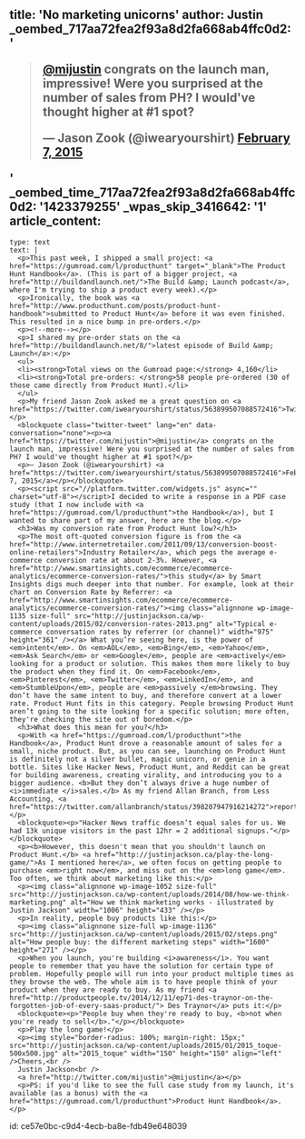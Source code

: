 title: 'No marketing unicorns'
author: Justin
_oembed_717aa72fea2f93a8d2fa668ab4ffc0d2: '<blockquote class="twitter-tweet" width="550"><p><a href="https://twitter.com/mijustin">@mijustin</a> congrats on the launch man, impressive! Were you surprised at the number of sales from PH? I would&#39;ve thought higher at #1 spot?</p>&mdash; Jason Zook (@iwearyourshirt) <a href="https://twitter.com/iwearyourshirt/status/563899507088572416">February 7, 2015</a></blockquote><script async src="//platform.twitter.com/widgets.js" charset="utf-8"></script>'
_oembed_time_717aa72fea2f93a8d2fa668ab4ffc0d2: '1423379255'
_wpas_skip_3416642: '1'
article_content:
  -
    type: text
    text: |
      <p>This past week, I shipped a small project: <a href="https://gumroad.com/l/producthunt" target="_blank">The Product Hunt Handbook</a>. (This is part of a bigger project, <a href="http://buildandlaunch.net/">The Build &amp; Launch podcast</a>, where I'm trying to ship a product every week).</p>
      <p>Ironically, the book was <a href="http://www.producthunt.com/posts/product-hunt-handbook">submitted to Product Hunt</a> before it was even finished. This resulted in a nice bump in pre-orders.</p>
      <p><!--more--></p>
      <p>I shared my pre-order stats on the <a href="http://buildandlaunch.net/8/">latest episode of Build &amp; Launch</a>:</p>
      <ul>
      <li><strong>Total views on the Gumroad page:</strong> 4,160</li>
      <li><strong>Total pre-orders: </strong>58 people pre-ordered (30 of those came directly from Product Hunt).</li>
      </ul>
      <p>My friend Jason Zook asked me a great question on <a href="https://twitter.com/iwearyourshirt/status/563899507088572416">Twitter</a>:</p>
      <blockquote class="twitter-tweet" lang="en" data-conversation="none"><p><a href="https://twitter.com/mijustin">@mijustin</a> congrats on the launch man, impressive! Were you surprised at the number of sales from PH? I would've thought higher at #1 spot?</p>
      <p>— Jason Zook (@iwearyourshirt) <a href="https://twitter.com/iwearyourshirt/status/563899507088572416">February 7, 2015</a></p></blockquote>
      <p><script src="//platform.twitter.com/widgets.js" async="" charset="utf-8"></script>I decided to write a response in a PDF case study (that I now include with <a href="https://gumroad.com/l/producthunt">the Handbook</a>), but I wanted to share part of my answer, here are the blog.</p>
      <h3>Was my conversion rate from Product Hunt low?</h3>
      <p>The most oft-quoted conversion figure is from the <a href="http://www.internetretailer.com/2011/09/13/conversion-boost-online-retailers">Industry Retailer</a>, which pegs the average e-commerce conversion rate at about 2-3%. However, <a href="http://www.smartinsights.com/ecommerce/ecommerce-analytics/ecommerce-conversion-rates/">this study</a> by Smart Insights digs much deeper into that number. For example, look at their chart on Conversion Rate by Referrer: <a href="http://www.smartinsights.com/ecommerce/ecommerce-analytics/ecommerce-conversion-rates/"><img class="alignnone wp-image-1135 size-full" src="http://justinjackson.ca/wp-content/uploads/2015/02/conversion-rates-2013.png" alt="Typical e-commerce conversation rates by referrer (or channel)" width="975" height="361" /></a> What you’re seeing here, is the power of <em>intent</em>. On <em>AOL</em>, <em>Bing</em>, <em>Yahoo</em>, <em>Ask Search</em> or <em>Google</em>, people are <em>actively</em> looking for a product or solution. This makes them more likely to buy the product when they find it. On <em>Facebook</em>, <em>Pinterest</em>, <em>Twitter</em>, <em>LinkedIn</em>, and <em>StumbleUpon</em>, people are <em>passively </em>browsing. They don’t have the same intent to buy, and therefore convert at a lower rate. Product Hunt fits in this category. People browsing Product Hunt aren’t going to the site looking for a specific solution; more often, they're checking the site out of boredom.</p>
      <h3>What does this mean for you?</h3>
      <p>With <a href="https://gumroad.com/l/producthunt">the Handbook</a>, Product Hunt drove a reasonable amount of sales for a small, niche product. But, as you can see, launching on Product Hunt is definitely not a silver bullet, magic unicorn, or genie in a bottle. Sites like Hacker News, Product Hunt, and Reddit can be great for building awareness, creating virality, and introducing you to a bigger audience. <b>But they don’t always drive a huge number of <i>immediate </i>sales.</b> As my friend Allan Branch, from Less Accounting, <a href="https://twitter.com/allanbranch/status/398207947916214272">reports</a>:</p>
      <blockquote><p>"Hacker News traffic doesn’t equal sales for us. We had 13k unique visitors in the past 12hr = 2 additional signups."</p></blockquote>
      <p><b>However, this doesn't mean that you shouldn't launch on Product Hunt.</b> <a href="http://justinjackson.ca/play-the-long-game/">As I mentioned here</a>, we often focus on getting people to purchase <em>right now</em>, and miss out on the <em>long game</em>. Too often, we think about marketing like this:</p>
      <p><img class="alignnone wp-image-1052 size-full" src="http://justinjackson.ca/wp-content/uploads/2014/08/how-we-think-marketing.png" alt="How we think marketing works - illustrated by Justin Jackson" width="1006" height="433" /></p>
      <p>In reality, people buy products like this:</p>
      <p><img class="alignnone size-full wp-image-1136" src="http://justinjackson.ca/wp-content/uploads/2015/02/steps.png" alt="How people buy: the different marketing steps" width="1600" height="271" /></p>
      <p>When you launch, you're building <i>awareness</i>. You want people to remember that you have the solution for certain type of problem. Hopefully people will run into your product multiple times as they browse the web. The whole aim is to have people think of your product when they are ready to buy. As my friend <a href="http://productpeople.tv/2014/12/11/ep71-des-traynor-on-the-forgotten-job-of-every-saas-product/"> Des Traynor</a> puts it:</p>
      <blockquote><p>"People buy when they're ready to buy, <b>not when you're ready to sell</b>."</p></blockquote>
      <p>Play the long game!</p>
      <p><img style="border-radius: 100%; margin-right: 15px;" src="http://justinjackson.ca/wp-content/uploads/2015/01/2015_toque-500x500.jpg" alt="2015_toque" width="150" height="150" align="left" />Cheers,<br />
      Justin Jackson<br />
      <a href="http://twitter.com/mijustin">@mijustin</a></p>
      <p>PS: if you'd like to see the full case study from my launch, it's available (as a bonus) with the <a href="https://gumroad.com/l/producthunt">Product Hunt Handbook</a>.</p>
      
id: ce57e0bc-c9d4-4ecb-ba8e-fdb49e648039
